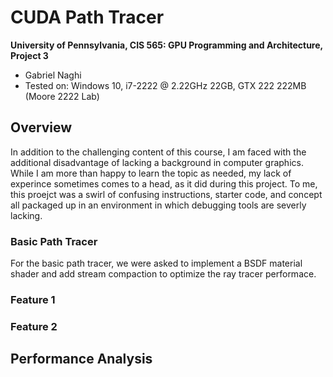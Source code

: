 CUDA Path Tracer
================

**University of Pennsylvania, CIS 565: GPU Programming and Architecture, Project 3**

* Gabriel Naghi
* Tested on: Windows 10, i7-2222 @ 2.22GHz 22GB, GTX 222 222MB (Moore 2222 Lab)

## Overview

In addition to the challenging content of this course, I am faced with the additional disadvantage of lacking a background in computer graphics. While I am more than happy to learn the topic as needed, my lack of experince sometimes comes to a head, as it did during this project. To me, this proejct was a swirl of confusing instructions, starter code, and concept all packaged up in an environment in which debugging tools are severly lacking. 

### Basic Path Tracer

For the basic path tracer, we were asked to implement a BSDF material shader and add stream compaction to optimize the ray tracer performace. 


### Feature 1


### Feature 2


## Performance Analysis

